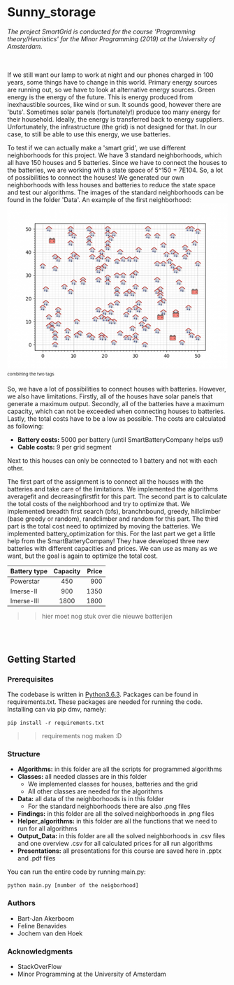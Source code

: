 # Sunny_storage

*The project SmartGrid is conducted for the course 'Programming theory/Heuristics' for the Minor Programming (2019) at the University of Amsterdam.*

<br></br>
If we still want our lamp to work at night and our phones charged in 100 years, some things have to change in this world. Primary energy sources are running out, so we have to look at alternative energy sources. Green energy is the energy of the future. This is energy produced from inexhaustible sources, like wind or sun. It sounds good, however there are 'buts'. Sometimes solar panels (fortunately!) produce too many energy for their household. Ideally, the energy is transferred back to energy suppliers. Unfortunately, the infrastructure (the grid) is not designed for that. In our case, to still be able to use this energy, we use batteries.

To test if we can actually make a 'smart grid', we use different neighborhoods for this project. We have 3 standard neighborhoods, which all have 150 houses and 5 batteries. Since we have to connect the houses to the batteries, we are working with a state space of 5^150 = 7E104. So, a lot of possibilities to connect the houses! We generated our own neighborhoods with less houses and batteries to reduce the state space and test our algorithms. The images of the standard neighborhoods can be found in the folder 'Data'. An example of the first neighborhood:
<img src="Data/wijk1.png" />
<sub><sup>combining the two tags</sup></sub>

So, we have a lot of possibilities to connect houses with batteries. However, we also have limitations. Firstly, all of the houses have solar panels that generate a maximum output. Secondly, all of the batteries have a maximum capacity, which can not be exceeded when connecting houses to batteries. Lastly, the total costs have to be a low as possible. The costs are calculated as following:
* **Battery costs:** 5000 per battery (until SmartBatteryCompany helps us!)
* **Cable costs:** 9 per grid segment

Next to this houses can only be connected to 1 battery and not with each other.

The first part of the assignment is to connect all the houses with the batteries and take care of the limitations. We implemented the algorithms averagefit and decreasingfirstfit for this part. The second part is to calculate the total costs of the neighborhood and try to optimize that. We implemented breadth first search (bfs), branchnbound, greedy, hillclimber (base greedy or random), randclimber and random for this part. The third part is the total cost need to optimized by moving the batteries. We implemented battery_optimization for this. For the last part we get a little help from the SmartBatteryCompany! They have developed three new batteries with different capacities and prices. We can use as many as we want, but the goal is again to optimize the total cost.


| Battery type   |      Capacity      |  Price |
|----------|:-------------:|------:|
| Powerstar |  450 | 900 |
| Imerse-II |    900   |   1350 |
| Imerse-III | 1800 |    1800 |
>> hier moet nog stuk over die nieuwe batterijen

<br></br>

## Getting Started
### Prerequisites

The codebase is written in [Python3.6.3](https://www.python.org/downloads/). Packages can be found in requirements.txt. These packages are needed for running the code. Installing can via pip dmv, namely:

```
pip install -r requirements.txt
```
>> requirements nog maken :D

### Structure
* **Algorithms:** in this folder are all the scripts for programmed algorithms
* **Classes:** all needed classes are in this folder
    * We implemented classes for houses, batteries and the grid
    * All other classes are needed for the algorithms
* **Data:** all data of the neighborhoods is in this folder
    * For the standard neighborhoods there are also .png files
* **Findings:** in this folder are all the solved neighborhoods in .png files
* **Helper_algorithms:** in this folder are all the functions that we need to run for all algorithms
* **Output_Data:** in this folder are all the solved neighborhoods in .csv files and one overview .csv for all calculated prices for all run algorithms
* **Presentations:** all presentations for this course are saved here in .pptx and .pdf files


You can run the entire code by running main.py:

```
python main.py [number of the neigborhood]
```


### Authors
* Bart-Jan Akerboom
* Feline Benavides
* Jochem van den Hoek


### Acknowledgments
* StackOverFlow
* Minor Programming at the University of Amsterdam

